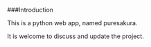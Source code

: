 ###Introduction

This is a python web app, named puresakura.

It is welcome to discuss and update the project.